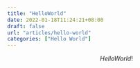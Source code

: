```yaml
---
title: "HelloWorld"
date: 2022-01-18T11:24:21+08:00
draft: false
url: "articles/hello-world"
categories: ["Hello World"]
---
```


$$
Hello World!
$$